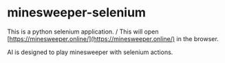 # minesweeper-selenium

This is a python selenium application. /
This will open [https://minesweeper.online/](https://minesweeper.online/) in the browser.

AI is designed to play minesweeper with selenium actions. 
